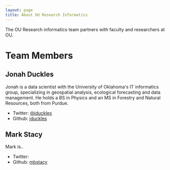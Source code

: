 ```yaml
---
layout: page
title: About OU Research Informatics
---
```


The OU Research informatics team partners with faculty and researchers at OU.


# Team Members

## Jonah Duckles

Jonah is a data scientist with the University of Oklahoma's IT informatics group, specializing in geospatial analysis, ecological forecasting and data management. He holds a BS in Physics and an MS in Forestry and Natural Resources, both from Purdue.

* Twitter: [@jduckles](http://twitter.com/jduckles)
* Github: [jduckles](http://github.com/jduckles)

## Mark Stacy

Mark is..

* Twitter: 
* Github: [mbstacy](http://github.com/mbstacy)
